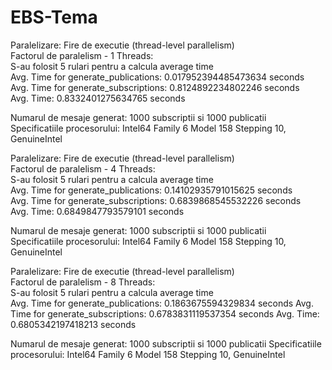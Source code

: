 # EBS-Tema
Paralelizare: Fire de executie (thread-level parallelism) <br />
Factorul de paralelism - 1 Threads: <br />
S-au folosit 5 rulari pentru a calcula average time  <br />
Avg. Time for generate_publications: 0.017952394485473634 seconds <br />
Avg. Time for generate_subscriptions: 0.8124892234802246 seconds <br />
Avg. Time: 0.8332401275634765 seconds <br />

Numarul de mesaje generat: 1000 subscriptii si 1000 publicatii <br />
Specificatiile procesorului: Intel64 Family 6 Model 158 Stepping 10, GenuineIntel<br />

Paralelizare: Fire de executie (thread-level parallelism)<br />
Factorul de paralelism - 4 Threads:<br />
S-au folosit 5 rulari pentru a calcula average time <br />
Avg. Time for generate_publications: 0.14102935791015625 seconds <br />
Avg. Time for generate_subscriptions: 0.6839868545532226 seconds <br />
Avg. Time: 0.6849847793579101 seconds <br />

Numarul de mesaje generat: 1000 subscriptii si 1000 publicatii <br />
Specificatiile procesorului: Intel64 Family 6 Model 158 Stepping 10, GenuineIntel <br />

Paralelizare: Fire de executie (thread-level parallelism) <br />
Factorul de paralelism - 8 Threads: <br />
S-au folosit 5 rulari pentru a calcula average time  <br />
Avg. Time for generate_publications: 0.1863675594329834 seconds 
Avg. Time for generate_subscriptions: 0.6783831119537354 seconds 
Avg. Time: 0.6805342197418213 seconds 

Numarul de mesaje generat: 1000 subscriptii si 1000 publicatii 
Specificatiile procesorului: Intel64 Family 6 Model 158 Stepping 10, GenuineIntel
